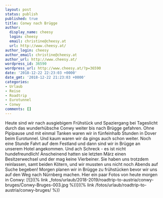 ```yaml
---
layout: post
status: publish
published: true
title: Conwy nach Brügge
author:
  display_name: cheesy
  login: cheesy
  email: christine@cheesy.at
  url: http://www.cheesy.at/
author_login: cheesy
author_email: christine@cheesy.at
author_url: http://www.cheesy.at/
wordpress_id: 36590
wordpress_url: http://www.cheesy.at/?p=36590
date: '2018-12-22 22:23:03 +0000'
date_gmt: '2018-12-22 21:23:03 +0000'
categories:
- Urlaub
- Reise
- Roadtrip
- Eurotunnel
- Conwy
comments: []
---
```

Heute sind wir nach ausgiebigem Frühstück und Spaziergang bei Tageslicht durch das wunderhübsche Conwy weiter bis nach Brügge gefahren. Ohne Pipipause und mit einmal Tanken waren wir in fünfeinhalb Stunden in Dover beim Eurotunnel. Und kaum waren wir da gings auch schon weiter. Noch eine Stunde Fahrt auf dem Festland und dann sind wir in Brügge an unserem Hotel angekommen.
Und ach Schreck - es ist nicht hundefreundlich! Anscheinend hatten sie letzten März einen Besitzerwechsel und der mag keine Vierbeiner. Sie haben uns trotzdem reinlassen, samt beiden Kötern, und wir mussten uns nicht noch Abends auf Suche begeben!
Morgen planen wir in Brügge zu frühstücken bevor wir uns auf den Weg nach Nürnberg machen.
Hier ein paar Fotos von heute morgen in Conwy:
[![]({% link _fotos/urlaub/2018-2019/roadtrip-to-austria/conwy-bruges/Conwy-Bruges-003.jpg %})]({% link /fotos/urlaub/roadtrip-to-austria/conwy-bruges/ %})
